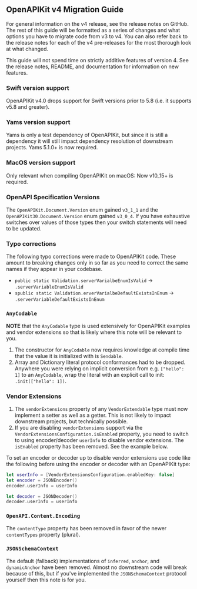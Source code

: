 ## OpenAPIKit v4 Migration Guide
For general information on the v4 release, see the release notes on GitHub. The
rest of this guide will be formatted as a series of changes and what options you
have to migrate code from v3 to v4. You can also refer back to the release notes
for each of the v4 pre-releases for the most thorough look at what changed.

This guide will not spend time on strictly additive features of version 4. See
the release notes, README, and documentation for information on new features.

### Swift version support
OpenAPIKit v4.0 drops support for Swift versions prior to 5.8 (i.e. it supports
v5.8 and greater).

### Yams version support
Yams is only a test dependency of OpenAPIKit, but since it is still a dependency
it will still impact dependency resolution of downstream projects. Yams 5.1.0+
is now required.

### MacOS version support
Only relevant when compiling OpenAPIKit on macOS: Now v10_15+ is required.

### OpenAPI Specification Versions
The `OpenAPIKit.Document.Version` enum gained `v3_1_1` and the
`OpenAPIKit30.Document.Version` enum gained `v3_0_4`. If you have exhaustive
switches over values of those types then your switch statements will need to be
updated.

### Typo corrections
The following typo corrections were made to OpenAPIKit code. These amount to
breaking changes only in so far as you need to correct the same names if they
appear in your codebase.

- `public static Validation.serverVarialbeEnumIsValid` -> `.serverVariableEnumIsValid`
- `spublic static Validation.erverVarialbeDefaultExistsInEnum` -> `.serverVariableDefaultExistsInEnum`

### `AnyCodable`
**NOTE** that the `AnyCodable` type is used extensively for OpenAPIKit examples
and vendor extensions so that is likely where this note will be relevant to you.

1. The constructor for `AnyCodable` now requires knowledge at compile time that
   the value it is initialized with is `Sendable`.
2. Array and Dictionary literal protocol conformances had to be dropped.
   Anywhere you were relying on implicit conversion from e.g. `["hello": 1]` to
   an `AnyCodable`, wrap the literal with an explicit call to init:
   `.init(["hello": 1])`.

### Vendor Extensions
1. The `vendorExtensions` property of any `VendorExtendable` type must now
   implement a setter as well as a getter. This is not likely to impact
   downstream projects, but technically possible.
2. If you are disabling `vendorExtensions` support via the
   `VendorExtensionsConfiguration.isEnabled` property, you need to switch to
   using encoder/decoder `userInfo` to disable vendor extensions. The
   `isEnabled` property has been removed. See the example below.

To set an encoder or decoder up to disable vendor extensions use code like the
following before using the encoder or decoder with an OpenAPIKit type:
```swift
let userInfo = [VendorExtensionsConfiguration.enabledKey: false]
let encoder = JSONEncoder()
encoder.userInfo = userInfo

let decoder = JSONDecoder()
decoder.userInfo = userInfo
```

### `OpenAPI.Content.Encoding`
The `contentType` property has been removed in favor of the newer `contentTypes`
property (plural).

### `JSONSchemaContext`
The default (fallback) implementations of `inferred`, `anchor`, and
`dynamicAnchor` have been removed. Almost no downstream code will break because
of this, but if you've implemented the `JSONSchemaContext` protocol yourself
then this note is for you.
